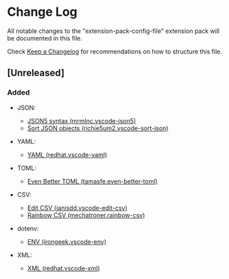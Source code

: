 # Change Log

All notable changes to the "extension-pack-config-file" extension pack will be documented in this file.

Check [Keep a Changelog](http://keepachangelog.com/) for recommendations on how to structure this file.

## [Unreleased]

### Added

- JSON:
  - [JSON5 syntax (mrmlnc.vscode-json5)](https://marketplace.visualstudio.com/items?itemName=mrmlnc.vscode-json5)
  - [Sort JSON objects (richie5um2.vscode-sort-json)](https://marketplace.visualstudio.com/items?itemName=richie5um2.vscode-sort-json)

- YAML:
  - [YAML (redhat.vscode-yaml)](https://marketplace.visualstudio.com/items?itemName=redhat.vscode-yaml)

- TOML:
  - [Even Better TOML (tamasfe.even-better-toml)](https://marketplace.visualstudio.com/items?itemName=tamasfe.even-better-toml)

- CSV:
  - [Edit CSV (janisdd.vscode-edit-csv)](https://marketplace.visualstudio.com/items?itemName=janisdd.vscode-edit-csv)
  - [Rainbow CSV (mechatroner.rainbow-csv)](https://marketplace.visualstudio.com/items?itemName=mechatroner.rainbow-csv)

- dotenv:
  - [ENV (irongeek.vscode-env)](https://marketplace.visualstudio.com/items?itemName=irongeek.vscode-env)

- XML:
  - [XML (redhat.vscode-xml)](https://marketplace.visualstudio.com/items?itemName=redhat.vscode-xml)
